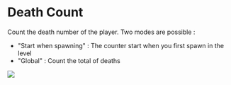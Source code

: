 # Death Count
Count the death number of the player.
Two modes are possible :
- "Start when spawning" : The counter start when you first spawn in the level
- "Global" : Count the total of deaths

![](https://imgur.com/n3rbD3v "")
